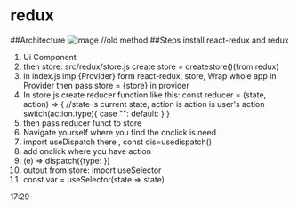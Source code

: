 # redux

##Architecture
![image](https://github.com/vwakesahu/redux/assets/89719144/7f01a692-8797-425b-8de0-a82337df76eb)
//old method
##Steps
install react-redux and redux
1. Ui Component
2. then store: src/redux/store.js create store = createstore()(from redux)
3. in index.js imp {Provider} form react-redux, store, Wrap whole app in Provider then pass store = {store} in provider
4. In store.js create reducer function
   like this:
   const reducer = (state, action) => {
   //state is current state, action is action is user's action
    switch(action.type){
        case "":
        default:
    }
   }
5. then pass reducer funct to store
6. Navigate yourself where you find the onclick is need
7. import useDispatch there , const dis=usedispatch()
8. add onclick where you have action
9. (e) => dispatch({type: })
10. output from store: import useSelector
11. const var = useSelector(state => state)

17:29
